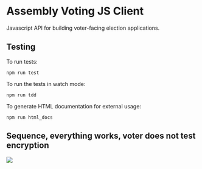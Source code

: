 # Assembly Voting JS Client

Javascript API for building voter-facing election applications.

## Testing

To run tests:

```
npm run test
````

To run the tests in watch mode:

```
npm run tdd
```

To generate HTML documentation for external usage:

```
npm run html_docs
```

## Sequence, everything works, voter does not test encryption

[![](https://mermaid.ink/img/eyJjb2RlIjoic2VxdWVuY2VEaWFncmFtXG5cbmF1dG9udW1iZXJcblxucGFydGljaXBhbnQgdm90ZXIgYXMgVm90ZXJcbnBhcnRpY2lwYW50IGluYm94IGFzIEVtYWlsIDxicj4gaW5ib3hcblxucGFydGljaXBhbnQgYXBwIGFzIEFCQyBhcHBcbnBhcnRpY2lwYW50IGF2IGFzIEFWIGxpYnJhcnlcblxuYXBwIC0-PiB2b3RlcjogYXNrcyBmb3IgYmFsbG90IHJldHVybiBtZXRob2RcbnZvdGVyIC0-PiBhcHA6IGRpZ2l0YWxcbmFwcCAtPj4rIGF2OiBuZXcgQVZDbGllbnQodXJsKVxuYXYgLT4-LSBhcHA6IGNsaWVudFxuYXBwIC0-PisgYXY6IGNsaWVudC5yZXF1ZXN0QWNjZXNzQ29kZShvcGFxdWVWb3RlcklkKVxuYXYgLT4-LSBhcHA6ICdPSydcbmFwcCAtPj4gdm90ZXI6IENoZWNrIGVtYWlsLCBlbnRlciBhY2Nlc3MgY29kZVxudm90ZXIgLT4-IGluYm94OiBjaGVja3MgZm9yIGFjY2VzcyBjb2RlXG5pbmJveCAtPj4gdm90ZXI6IGFjY2VzcyBjb2RlXG52b3RlciAtPj4gYXBwOiBFbnRlcnMgYWNjZXNzIGNvZGVcbmFwcCAtPj4rIGF2OiBjbGllbnQudmFsaWRhdGVBY2Nlc3NDb2RlKGFjY2Vzc0NvZGUpXG5hdiAtPj4tIGFwcDogJ09LJ1xuYXBwIC0-PisgYXY6IGNsaWVudC5jb25zdHJ1Y3RCYWxsb3RDcnlwdG9ncmFtcyhDVlIpXG5hdiAtPj4tIGFwcDogZmluZ2VycHJpbnRcbmFwcCAtPj4gdm90ZXI6IHRlY2huaWNhbCBlbmNyeXB0aW9uIHRlc3Q_XG52b3RlciAtPj4gYXBwOiBubywgc3VibWl0IGJhbGxvdFxuYXBwIC0-PisgYXY6IGNsaWVudC5zdWJtaXRCYWxsb3RDcnlwdG9ncmFtcyhhZmZpZGF2aXQpXG5hdiAtPj4tIGFwcDogcmVjZWlwdFxuYXBwIC0-PiB2b3RlcjogcmVjZWlwdCIsIm1lcm1haWQiOnsidGhlbWUiOiJkZWZhdWx0In0sInVwZGF0ZUVkaXRvciI6ZmFsc2UsImF1dG9TeW5jIjp0cnVlLCJ1cGRhdGVEaWFncmFtIjpmYWxzZX0)](https://mermaid-js.github.io/mermaid-live-editor/edit/##eyJjb2RlIjoic2VxdWVuY2VEaWFncmFtXG5cbmF1dG9udW1iZXJcblxucGFydGljaXBhbnQgdm90ZXIgYXMgVm90ZXJcbnBhcnRpY2lwYW50IGluYm94IGFzIEVtYWlsIDxicj4gaW5ib3hcblxucGFydGljaXBhbnQgYXBwIGFzIEFCQyBhcHBcbnBhcnRpY2lwYW50IGF2IGFzIEFWIGxpYnJhcnlcblxuYXBwIC0-PiB2b3RlcjogYXNrcyBmb3IgYmFsbG90IHJldHVybiBtZXRob2RcbnZvdGVyIC0-PiBhcHA6IGRpZ2l0YWxcbmFwcCAtPj4rIGF2OiBuZXcgQVZDbGllbnQodXJsKVxuYXYgLT4-LSBhcHA6IGNsaWVudFxuYXBwIC0-PisgYXY6IGNsaWVudC5yZXF1ZXN0QWNjZXNzQ29kZShvcGFxdWVWb3RlcklkKVxuYXYgLT4-LSBhcHA6ICdPSydcbmFwcCAtPj4gdm90ZXI6IENoZWNrIGVtYWlsLCBlbnRlciBhY2Nlc3MgY29kZVxudm90ZXIgLT4-IGluYm94OiBjaGVja3MgZm9yIGFjY2VzcyBjb2RlXG5pbmJveCAtPj4gdm90ZXI6IGFjY2VzcyBjb2RlXG52b3RlciAtPj4gYXBwOiBFbnRlcnMgYWNjZXNzIGNvZGVcbmFwcCAtPj4rIGF2OiBjbGllbnQudmFsaWRhdGVBY2Nlc3NDb2RlKGFjY2Vzc0NvZGUpXG5hdiAtPj4tIGFwcDogJ09LJ1xuYXBwIC0-PisgYXY6IGNsaWVudC5jb25zdHJ1Y3RCYWxsb3RDcnlwdG9ncmFtcyhDVlIpXG5hdiAtPj4tIGFwcDogZmluZ2VycHJpbnRcbmFwcCAtPj4gdm90ZXI6IHRlY2huaWNhbCBlbmNyeXB0aW9uIHRlcz9cbnZvdGVyIC0-PiBhcHA6IG5vLCBzdWJtaXQgYmFsbG90XG5hcHAgLT4-KyBhdjogY2xpZW50LnN1Ym1pdEJhbGxvdENyeXB0b2dyYW1zKGFmZmlkYXZpdClcbmF2IC0-Pi0gYXBwOiByZWNlaXB0XG5hcHAgLT4-IHZvdGVyOiByZWNlaXB0IiwibWVybWFpZCI6IntcbiAgXCJ0aGVtZVwiOiBcImRlZmF1bHRcIlxufSIsInVwZGF0ZUVkaXRvciI6ZmFsc2UsImF1dG9TeW5jIjp0cnVlLCJ1cGRhdGVEaWFncmFtIjpmYWxzZX0)
